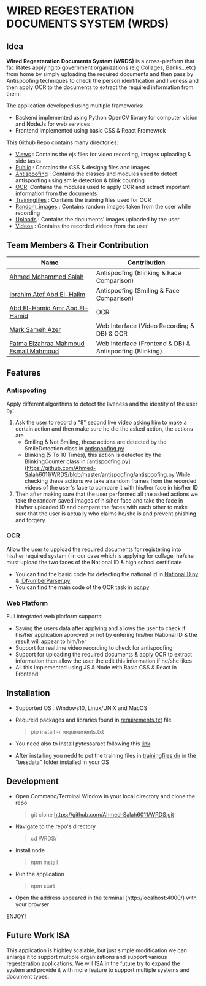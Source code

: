 # WIRED REGESTERATION DOCUMENTS SYSTEM (WRDS)

## Idea
**Wired Regesteration Documents System (WRDS)** is a cross-platform that facilitates applying to government organizations (e.g Collages, Banks...etc) from home by simply uploading 
the required documents and then pass by Antispoofing techniques to check the person identification and liveness and then apply OCR to the documents to extract the required
information from them.

The application developed using multiple frameworks:

* Backend implemented using Python OpenCV library for computer vision and NodeJs for web services
* Frontend implemented using basic CSS & React Framewrok

This Github Repo contains many directories:

* [Views](https://github.com/Ahmed-Salah6011/WRDS/tree/master/views) : Contains the ejs files for video recording, images uploading & side tasks
* [Public](https://github.com/Ahmed-Salah6011/WRDS/tree/master/public) : Contains the CSS & designg files and images
* [Antispoofing](https://github.com/Ahmed-Salah6011/WRDS/tree/master/antispoofing) : Contains the classes and modules used to detect antispoofing using smile detection & blink counting
* [OCR](https://github.com/Ahmed-Salah6011/WRDS/tree/master/ocr): Contains the modules used to apply OCR and extract important information from the documents
* [Trainingfiles](https://github.com/Ahmed-Salah6011/WRDS/tree/master/trainingfiles) : Contains the training files used for OCR
* [Random_images](https://github.com/Ahmed-Salah6011/WRDS/tree/master/random_images) : Contains random images taken from the user while recording
* [Uploads](https://github.com/Ahmed-Salah6011/WRDS/tree/master/uploads) : Contains the documents' images uploaded by the user
* [Videos](https://github.com/Ahmed-Salah6011/WRDS/tree/master/videos) : Contains the recorded videos from the user



## Team Members & Their Contribution
| Name                                   | Contribution                                            |
| ---------------------------------------| --------------------------------------------------------|
| [Ahmed Mohammed Salah](https://github.com/Ahmed-Salah6011)               | Antispoofing (Blinking & Face Comparison)               |
| [Ibrahim Atef Abd El-Halim](https://github.com/Ibrahimatef)             | Antispoofing (Smiling & Face Comparison)                |
| [Abd El-Hamid Amr Abd El-Hamid](https://github.com/Hamiedamr)         | OCR                                                     |
| [Mark Sameh Azer](https://github.com/marksameh19)                        | Web Interface (Video Recording & DB) & OCR              |
| [Fatma Elzahraa Mahmoud Esmail Mahmoud](https://github.com/fatma-elzahraa99)  | Web Interface (Frontend & DB) & Antispoofing (Blinking) |

## Features

### Antispoofing
Apply different algorithms to detect the liveness and the identity of the user by:
1. Ask the user to record a "8" second live video asking him to make a certain action and then make sure he did the asked action, the actions are
    * Smiling & Not Smiling, these actions are detected by the SmileDetection class in [antispoofing.py](https://github.com/Ahmed-Salah6011/WRDS/blob/master/antispoofing/antispoofing.py)
    * Blinking (5 To 10 Times), this action is detected by the BlinkingCounter class in [antispoofing.py](https://github.com/Ahmed-Salah6011/WRDS/blob/master/antispoofing/antispoofing.py
   While checking these actions we take a random frames from the recorded videos of the user's face to compare it with his/her face in his/her ID
2. Then after making sure that the user performed all the asked actions we take the random saved images of his/her face and take the face in his/her uploaded ID and compare the
faces with each other to make sure that the user is actually who claims he/she is and prevent phishing and forgery

### OCR
Allow the user to uppload the required documents for registering into his/her required system ( in our case which is applying for collage, he/she must upload the two
faces of the National ID & high school certificate
* You can find the basic code for detecting the national id in [NationalID.py](https://github.com/Ahmed-Salah6011/WRDS/blob/master/ocr/NatinalID.py) &
[IDNumberParser.py](https://github.com/Ahmed-Salah6011/WRDS/blob/master/ocr/IDNumberParser.py)
* You can find the main code of the OCR task in [ocr.py](https://github.com/Ahmed-Salah6011/WRDS/blob/master/ocr/ocr.py)

### Web Platform
Full integrated web platform supports:
* Saving the users data after applying and allows the user to check if his/her application approved or not by entering his/her National ID & the result will appear to him/her
* Support for realtime video recording to check for antispoofing
* Support for uploading the required documents & apply OCR to extract information then allow the user the edit this information if he/she likes
* All this implemented using JS & Node with Basic CSS & React in Frontend


## Installation
* Supported OS : Windows10, Linux/UNIX and MacOS
* Requreid packages and libraries found in [requirements.txt](https://github.com/Ahmed-Salah6011/WRDS/blob/master/requirements.txt) file

  > pip install -r requirements.txt
* You need also to install pytessaract following this [link](https://tesseract-ocr.github.io/tessdoc/?fbclid=IwAR1fW9IUiFzU8c2inAUyiLjJw1XyCZwjLWP478Oa9yqhiqpawKMTmb3lkRY#binaries)
* After installing you nedd to put the training files in [trainingfiles dir](https://github.com/Ahmed-Salah6011/WRDS/tree/master/trainingfiles) in the "tessdata" folder installed in your OS 


## Development
* Open Command/Terminal Window in your local directory and clone the repo

  > git clone https://github.com/Ahmed-Salah6011/WRDS.git
* Navigate to the repo's directory
  
  > cd WRDS/
* Install node

  > npm install
* Run the application

  > npm start
* Open the address appeared in the terminal (http://localhost:4000/) with your browser

ENJOY!

## Future Work ISA
This application is highley scalable, but just simple modification we can enlarge it to support multiple organizations and support various regesteration applications.
We will ISA in the future try to expand the system and provide it with more feature to support multiple systems and document types.




